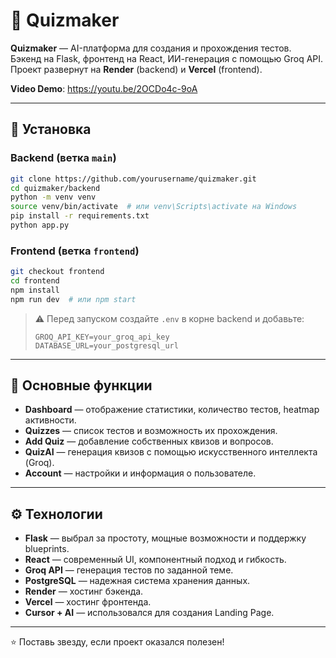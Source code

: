 # 🧠 Quizmaker

**Quizmaker** — AI-платформа для создания и прохождения тестов.  
Бэкенд на Flask, фронтенд на React, ИИ-генерация с помощью Groq API.  
Проект развернут на **Render** (backend) и **Vercel** (frontend).


**Video Demo**:
https://youtu.be/2OCDo4c-9oA

---

## 🔧 Установка

### Backend (ветка `main`)

```bash
git clone https://github.com/yourusername/quizmaker.git
cd quizmaker/backend
python -m venv venv
source venv/bin/activate  # или venv\Scripts\activate на Windows
pip install -r requirements.txt
python app.py
```

### Frontend (ветка `frontend`)

```bash
git checkout frontend
cd frontend
npm install
npm run dev  # или npm start
```

> ⚠️ Перед запуском создайте `.env` в корне backend и добавьте:
> 
> ```
> GROQ_API_KEY=your_groq_api_key
> DATABASE_URL=your_postgresql_url
> ```

---

## 🧩 Основные функции

- **Dashboard** — отображение статистики, количество тестов, heatmap активности.
- **Quizzes** — список тестов и возможность их прохождения.
- **Add Quiz** — добавление собственных квизов и вопросов.
- **QuizAI** — генерация квизов с помощью искусственного интеллекта (Groq).
- **Account** — настройки и информация о пользователе.

---

## ⚙️ Технологии

- **Flask** — выбрал за простоту, мощные возможности и поддержку blueprints.
- **React** — современный UI, компонентный подход и гибкость.
- **Groq API** — генерация тестов по заданной теме.
- **PostgreSQL** — надежная система хранения данных.
- **Render** — хостинг бэкенда.
- **Vercel** — хостинг фронтенда.
- **Cursor + AI** — использовался для создания Landing Page.

---

⭐️ Поставь звезду, если проект оказался полезен!

